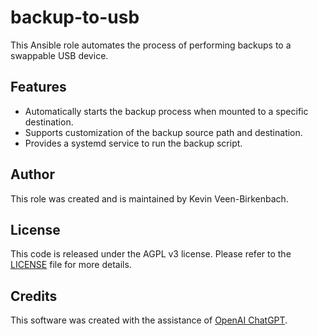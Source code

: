 # backup-to-usb

This Ansible role automates the process of performing backups to a swappable USB device.

## Features

- Automatically starts the backup process when mounted to a specific destination.
- Supports customization of the backup source path and destination.
- Provides a systemd service to run the backup script.

## Author

This role was created and is maintained by Kevin Veen-Birkenbach.

## License

This code is released under the AGPL v3 license. Please refer to the [LICENSE](LICENSE) file for more details.

## Credits

This software was created with the assistance of [OpenAI ChatGPT](https://chat.openai.com/share/a75ca771-d8a4-4b75-9912-c515ba371ae4).